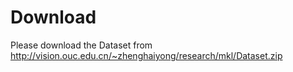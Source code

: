 Download
===========

Please download the Dataset from 
http://vision.ouc.edu.cn/~zhenghaiyong/research/mkl/Dataset.zip
